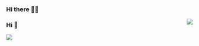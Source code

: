 ### Hi there 👋😄

<a href="https://github.com/andrey-helldar">
  <img align="right" src="https://github-readme-stats.vercel.app/api?username=rupa4ok&show_icons=true&icon_color=805AD5&text_color=718096&bg_color=ffffff00&hide_title=true&include_all_commits=true&count_private=true&hide_border=true" />
</a>

### Hi 👋

![](https://hit.yhype.me/github/profile?user_id=35279568)
